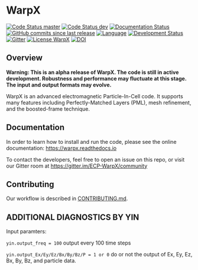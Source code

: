 # WarpX

[![Code Status master](https://img.shields.io/travis/ECP-WarpX/WarpX/master.svg?label=master)](https://travis-ci.org/ECP-WarpX/WarpX/branches)
[![Code Status dev](https://img.shields.io/travis/ECP-WarpX/WarpX/dev.svg?label=dev)](https://travis-ci.org/ECP-WarpX/WarpX/branches)
[![Documentation Status](https://readthedocs.org/projects/warpx/badge/?version=latest)](https://warpx.readthedocs.io/en/latest/?badge=latest)
[![GitHub commits since last release](https://img.shields.io/github/commits-since/ECP-WarpX/WarpX/latest/dev.svg)](https://github.com/ECP-WarpX/WarpX/compare/master...dev)
[![Language](https://img.shields.io/badge/language-C%2B%2B11-orange.svg)](https://isocpp.org/)
[![Development Status](https://img.shields.io/badge/development%20status-alpha-orange.svg)]()  
[![Gitter](https://badges.gitter.im/ECP-WarpX/community.svg)](https://gitter.im/ECP-WarpX/community?utm_source=badge&utm_medium=badge&utm_campaign=pr-badge)
[![License WarpX](https://img.shields.io/badge/license-BSD--3--Clause--LBNL-blue.svg)](https://spdx.org/licenses/BSD-3-Clause-LBNL.html)
[![DOI](https://img.shields.io/badge/DOI-10.1016/j.nima.2018.01.035-blue.svg)](https://doi.org/10.1016/j.nima.2018.01.035)

## Overview

**Warning: This is an alpha release of WarpX. The code is still in active development. Robustness and performance may fluctuate at this stage. The input and output formats may evolve.**

WarpX is an advanced electromagnetic Particle-In-Cell code.
It supports many features including Perfectly-Matched Layers (PML), mesh refinement, and the boosted-frame technique.

## Documentation

In order to learn how to install and run the code, please see the online documentation:
https://warpx.readthedocs.io

To contact the developers, feel free to open an issue on this repo, or visit our Gitter room at https://gitter.im/ECP-WarpX/community

## Contributing

Our workflow is described in [CONTRIBUTING.md](CONTRIBUTING.md).

## ADDITIONAL DIAGNOSTICS BY YIN

Input paramters:

`yin.output_freq = 100` output every 100 time steps

`yin.output_Ex/Ey/Ez/Bx/By/Bz/P = 1 or 0` do or not the output of Ex, Ey, Ez, Bx, By, Bz, and particle data.
